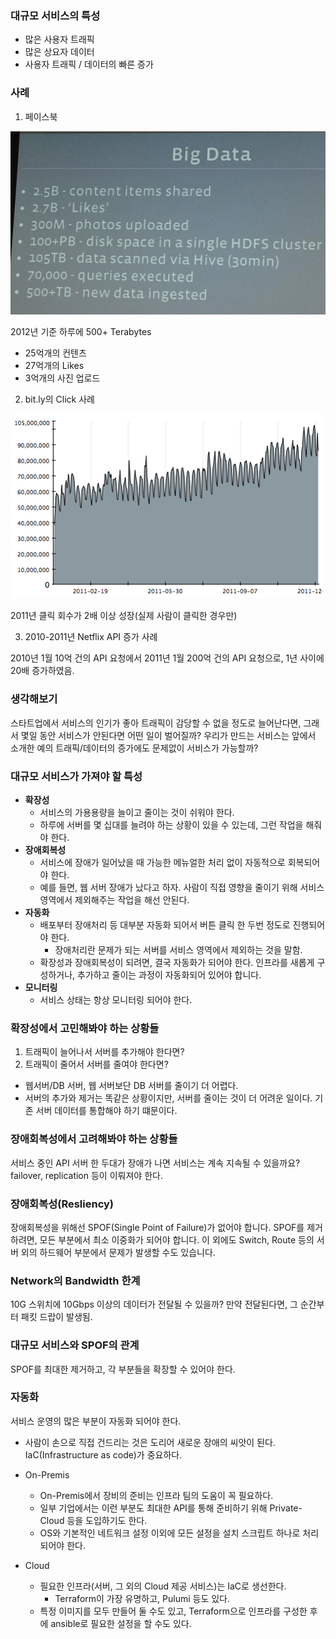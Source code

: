 ### 대규모 서비스의 특성

- 많은 사용자 트래픽
- 많은 상요자 데이터
- 사용자 트래픽 / 데이터의 빠른 증가

### 사례

1. 페이스북

![facebook-big-data](facebook-big-data.webp)

2012년 기준 하루에 500+ Terabytes

- 25억개의 컨텐츠
- 27억개의 Likes
- 3억개의 사진 업로드

2. bit.ly의 Click 사례

![bit.ly](bit.ly.png)

2011년 클릭 회수가 2배 이상 성장(실제 사람이 클릭한 경우만)

3. 2010-2011년 Netflix API 증가 사례

2010년 1월 10억 건의 API 요청에서 2011년 1월 200억 건의 API 요청으로, 1년 사이에 20배 증가하였음.

### 생각해보기

스타트업에서 서비스의 인기가 좋아 트래픽이 감당할 수 없을 정도로 늘어난다면, 그래서 몇일 동안 서비스가 안된다면 어떤 일이 벌어질까? 우리가 만드는 서비스는 앞에서 소개한 예의 트래픽/데이터의 증가에도 문제없이 서비스가 가능할까?

### 대규모 서비스가 가져야 할 특성

- **확장성**
  - 서비스의 가용용량을 늘이고 줄이는 것이 쉬워야 한다.
  - 하루에 서버를 몇 십대를 늘려야 하는 상황이 있을 수 있는데, 그런 작업을 해줘야 한다.
- **장애회복성**
  - 서비스에 장애가 일어났을 때 가능한 메뉴얼한 처리 없이 자동적으로 회복되어야 한다.
  - 예를 들면, 웹 서버 장애가 났다고 하자. 사람이 직접 영향을 줄이기 위해 서비스 영역에서 제외해주는 작업을 해선 안된다.
- **자동화**
  - 배포부터 장애처리 등 대부분 자동화 되어서 버튼 클릭 한 두번 정도로 진행되어야 한다.
    - 장애처리란 문제가 되는 서버를 서비스 영역에서 제외하는 것을 말함.
  - 확장성과 장애회복성이 되려면, 결국 자동화가 되어야 한다. 인프라를 새롭게 구성하거나, 추가하고 줄이는 과정이 자동화되어 있어야 합니다.
- **모니터링**
  - 서비스 상태는 항상 모니터링 되어야 한다.

### 확장성에서 고민해봐야 하는 상황들

1. 트래픽이 늘어나서 서버를 추가해야 한다면?
2. 트래픽이 줄어서 서버를 줄여야 한다면?

- 웹서버/DB 서버, 웹 서버보단 DB 서버를 줄이기 더 어렵다.
- 서버의 추가와 제거는 똑같은 상황이지만, 서버를 줄이는 것이 더 어려운 일이다. 기존 서버 데이터를 통합해야 하기 떄문이다.

### 장애회복성에서 고려해봐야 하는 상황들

서비스 중인 API 서버 한 두대가 장애가 나면 서비스는 계속 지속될 수 있을까요?
failover, replication 등이 이뤄져야 한다.

### 장애회복성(Resliency)

장애회복성을 위해선 SPOF(Single Point of Failure)가 없어야 합니다.
SPOF를 제거하려면, 모든 부분에서 최소 이중화가 되어야 합니다.
이 외에도 Switch, Route 등의 서버 외의 하드웨어 부분에서 문제가 발생할 수도 있습니다.

### Network의 Bandwidth 한계

10G 스위치에 10Gbps 이상의 데이터가 전달될 수 있을까? 만약 전달된다면, 그 순간부터 패킷 드랍이 발생됨.

### 대규모 서비스와 SPOF의 관계

SPOF를 최대한 제거하고, 각 부분들을 확장할 수 있어야 한다.

### 자동화

서비스 운영의 많은 부분이 자동화 되어야 한다.

- 사람이 손으로 직접 건드리는 것은 도리어 새로운 장애의 씨앗이 된다.
  IaC(Infrastructure as code)가 중요하다.

- On-Premis
  - On-Premis에서 장비의 준비는 인프라 팀의 도움이 꼭 필요하다.
  - 일부 기업에서는 이런 부분도 최대한 API를 통해 준비하기 위해 Private-Cloud 등을 도입하기도 한다.
  - OS와 기본적인 네트워크 설정 이외에 모든 설정을 설치 스크립트 하나로 처리 되어야 한다.
- Cloud
  - 필요한 인프라(서버, 그 외의 Cloud 제공 서비스)는 IaC로 생선한다.
    - Terraform이 가장 유명하고, Pulumi 등도 있다.
  - 특정 이미지를 모두 만들어 둘 수도 있고, Terraform으로 인프라를 구성한 후에 ansible로 필요한 설정을 할 수도 있다.
